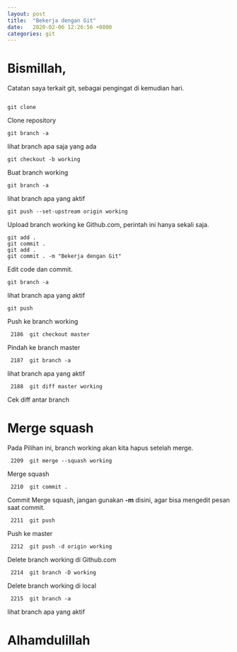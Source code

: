 ```yaml
---
layout: post
title:  "Bekerja dengan Git"
date:   2020-02-06 12:26:56 +0800
categories: git
---
```


# Bismillah,

Catatan saya terkait git, sebagai pengingat di kemudian hari.

```text
```

```text
git clone
```

Clone repository

```text
git branch -a
```

lihat branch apa saja yang ada

```text
git checkout -b working
```

Buat branch working

```text
git branch -a
```

lihat branch apa yang aktif

```text
git push --set-upstream origin working
```

Upload branch working ke Github.com, perintah ini hanya sekali saja.


```text
git add .
git commit .
git add .
git commit . -m "Bekerja dengan Git"
```

Edit code dan commit.

```text
git branch -a
```
lihat branch apa yang aktif

```text
git push
```

Push ke branch working

```text
 2186  git checkout master
```

Pindah ke branch master

```text
 2187  git branch -a
```

lihat branch apa yang aktif

```text
 2188  git diff master working
```

Cek diff antar branch

# Merge squash

Pada Pilihan ini, branch working akan kita hapus setelah merge.

```text
 2209  git merge --squash working
```

Merge squash

```text
 2210  git commit .
```

Commit Merge squash, jangan gunakan __-m__ disini, agar bisa mengedit
pesan saat commit.

```text
 2211  git push
```

Push ke master

```text
 2212  git push -d origin working
```

Delete branch working di Github.com

```text
 2214  git branch -D working
```

Delete branch working di local

```text
 2215  git branch -a
```

lihat branch apa yang aktif





# Alhamdulillah
